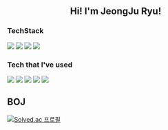 <div align=center>
  <h2>Hi! I'm JeongJu Ryu!</h3>
</div>

<h3>TechStack</h3>

<div>
  <img src="https://img.shields.io/badge/Java-007396?style=flat&logo=OpenJDK&logoColor=white"/>
  <img src="https://img.shields.io/badge/spring-6DB33F?style=flat&logo=spring&logoColor=white">
  <img src="https://img.shields.io/badge/mysql-4479A1?style=flat&logo=mysql&logoColor=white"> 
  <img src="https://img.shields.io/badge/gradle-02303A?style=flat&logo=gradle&logoColor=white">
  
</div>

<h3>Tech that I've used</h3>

<div>
  <img src="https://img.shields.io/badge/html5-E34F26?style=flat&logo=html5&logoColor=white"> 
  <img src="https://img.shields.io/badge/css-1572B6?style=flat&logo=css3&logoColor=white"> 
  <img src="https://img.shields.io/badge/javascript-F7DF1E?style=flat&logo=javascript&logoColor=black"> 
  <img src="https://img.shields.io/badge/Python-3766AB?style=flat-square&logo=Python&logoColor=white"/>
  <img src="https://img.shields.io/badge/react-61DAFB?style=flat&logo=react&logoColor=black"> 
</div>



<h2>
  BOJ
</h2>

[![Solved.ac
프로필](http://mazassumnida.wtf/api/v2/generate_badge?boj=totw2018)](https://solved.ac/totw2018)
